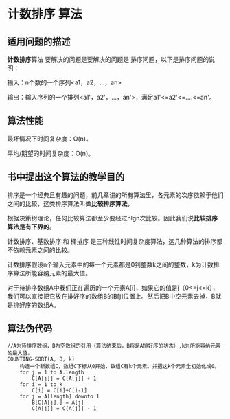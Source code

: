 计数排序 算法
=========

适用问题的描述
----------------

**计数排序**算法 要解决的问题是要解决的问题是 排序问题，以下是排序问题的说明：

输入：n个数的一个序列<a1，a2，...，an>

输出：输入序列的一个排列<a1'，a2'，...，an'>，满足a1'<=a2'<=....<=an'。

算法性能
---------

最坏情况下时间复杂度：O(n)。

平均/期望的时间复杂度：O(n)。

书中提出这个算法的教学目的
-----------------------------

排序是一个经典且有趣的问题，前几章讲的所有算法里，各元素的次序依赖于他们之间的比较，这类排序算法叫做**比较排序算法**，

根据决策树理论，任何比较算法都至少要经过nlgn次比较。因此我们说**比较排序算法是有下界的**。

计数排序、基数排序 和 桶排序 是三种线性时间复杂度算法，这几种算法的排序都不依赖元素之间的比较。

计数排序假设n个输入元素中的每一个元素都是0到整数k之间的整数，k为计数排序算法所能容纳元素的最大值。

对于待排序数组A中我们正在遍历的一个元素A[i]，如果它的值是j（0<=j<=k），我们可以直接把它放在排好序的数组B的B[j]位置上。然后把B中空元素去掉，B就是排好序的数组A。

算法伪代码
-----------

```
//A为待排序数组，B为空数组的引用（算法结束后，B将是A排好序的状态）,k为所能容纳元素的最大值。
COUNTING-SORT(A, B, k)
	构造一个新数组C，数组C下标从0开始，数组C有k个元素。并把这k个元素全初始化成0。
	for j = 1 to A.length
		C[A[j]] = C[A[j]] + 1
	for i = 1 to k
		C[i] = C[i]+C[i-1]
	for j = A[length] downto 1
		B[C[A[j]]] = A[j]
		C[A[j]] = C[A[j]] - 1
```